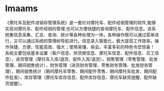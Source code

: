 # Imaams
 《摩托车及配件进销存管理系统》是一套针对摩托车、配件经销管理的软件,能够实现对摩托车、配件经销的管理,也可以方便快捷的查询摩托车、配件信息。该系统集信息采集、汇总、查询、统计等各种处理为一体，各种操作既可以通过菜单进行，又可以通过系统的管理树导航进行。信息录入智能化，极大提高工作效率。操作快捷、方便，性能高效、强大；使用易懂、易会。丰富多彩的特色令您惊喜！      系统主要包括基本设置（客户信息、供货商信息、摩托车信息、配件信息、员工信息），进货管理（摩托车入库/退货、配件入库/退货），销售管理（零售管理、批发管理、期间销售统计），财务管理（进货财务管理、零售财务管理、批发财务管理），期间销售统计（期间摩托车零售、期间配件零售、期间摩托车批发、期间配件批发）、库存管理（摩托车库存信息、配件库存信息、摩托车缺货提醒、配件缺货提醒）。
